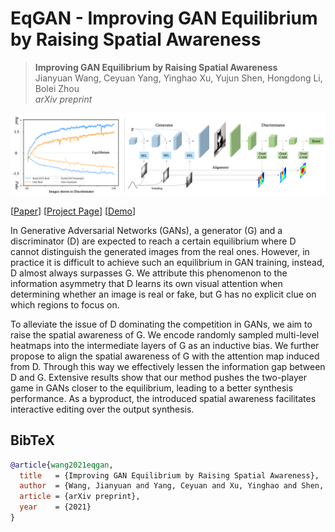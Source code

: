 # EqGAN - Improving GAN Equilibrium by Raising Spatial Awareness


> **Improving GAN Equilibrium by Raising Spatial Awareness** <br>
> Jianyuan Wang, Ceyuan Yang, Yinghao Xu, Yujun Shen, Hongdong Li, Bolei Zhou <br>
> *arXiv preprint*

![image](./docs/assets/teaser_git.png)


[[Paper]()]
[[Project Page](https://genforce.github.io/eqgan/)]
[[Demo](https://www.youtube.com/watch?v=k7sG4XY5rIc)]

<!-- [[Project Page](https://genforce.github.io/eqgan/)] -->
<!-- [[Project Page](https://github.com/jytime/eqgan/blob/main/docs/index.html)] -->


In Generative Adversarial Networks (GANs), a generator (G) and a discriminator (D) are expected to reach a certain equilibrium where D cannot distinguish the generated images from the real ones. However, in practice it is difficult to achieve such an equilibrium in GAN training, instead, D almost always surpasses G. We attribute this phenomenon to the information asymmetry that D learns its own visual attention when determining whether an image is real or fake, but G has no explicit clue on which regions to focus on. 

To alleviate the issue of D dominating the competition in GANs, we aim to raise the spatial awareness of G. We encode randomly sampled multi-level heatmaps into the intermediate layers of G as an inductive bias. We further propose to align the spatial awareness of G with the attention map induced from D. Through this way we effectively lessen the information gap between D and G. Extensive results show that our method pushes the two-player game in GANs closer to the equilibrium, leading to a better synthesis performance. As a byproduct, the introduced spatial awareness facilitates interactive editing over the output synthesis.  </div>


<!-- 
## Qualitative results

### LSUN Cat ###
![image](./docs/assets/cats.png)

### FFHQ and LSUN Church ###
![image](./docs/assets/ffhq_ch.png)

 -->


## BibTeX

```bibtex
@article{wang2021eqgan,
  title   = {Improving GAN Equilibrium by Raising Spatial Awareness},
  author  = {Wang, Jianyuan and Yang, Ceyuan and Xu, Yinghao and Shen, Yujun and Li, Hongdong and Zhou, Bolei},
  article = {arXiv preprint},
  year    = {2021}
}
```
